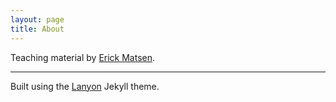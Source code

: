 ```yaml
---
layout: page
title: About
---
```


Teaching material by [Erick Matsen](http://matsen.group/).

- - -

Built using the [Lanyon](http://lanyon.getpoole.com) Jekyll theme.
